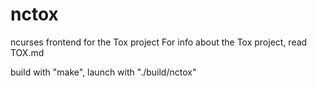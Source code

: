# nctox
ncurses frontend for the Tox project
For info about the Tox project, read TOX.md

build with "make", launch with "./build/nctox"

